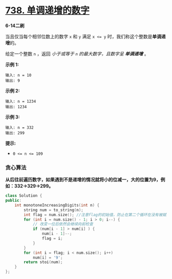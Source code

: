# [738. 单调递增的数字](https://leetcode-cn.com/problems/monotone-increasing-digits/)

**6-14二刷**

当且仅当每个相邻位数上的数字 `x` 和 `y` 满足 `x <= y` 时，我们称这个整数是**单调递增**的。

给定一个整数 `n` ，返回 *小于或等于 `n` 的最大数字，且数字呈 **单调递增*** 。

**示例 1:**

```
输入: n = 10
输出: 9
```

**示例 2:**

```
输入: n = 1234
输出: 1234
```

**示例 3:**

```
输入: n = 332
输出: 299
```

**提示:**

- `0 <= n <= 109`

### 贪心算法

**从后往前遍历数字，如果遇到不是递增的情况就将小的位减一，大的位置为9，例如：332->329->299。**

```c++
class Solution {
public:
    int monotoneIncreasingDigits(int n) {
        string num = to_string(n);
        int flag = num.size(); //注意flag的初始值，防止在第二个循环在没有被赋值的情况下执行
        for (int i = num.size() - 1; i > 0; i--) {
            // 改变一位后依然会继续向前检查
            if (num[i - 1] > num[i] ) {
                num[i - 1]--;
                flag = i;
            }
        }
        for (int i = flag; i < num.size(); i++)
            num[i] = '9';
        return stoi(num);
    }
};
```